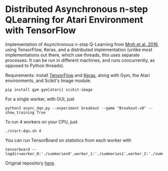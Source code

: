# Distributed Asynchronous n-step QLearning for Atari Environment with TensorFlow

Implementation of Asynchronous n-step Q-Learning from [Mnih et al. 2016](http://proceedings.mlr.press/v48/mniha16.pdf), using TensorFlow, Keras, and a distributed implementation (unlike most implementations out there, which use threads, this uses separate processes. It can be run in different machines, and runs concurrently, as opposed to Python threads).

Requirements: install [TensorFlow](https://www.tensorflow.org/) and [Keras](https://keras.io/), along with Gym, the Atari environments, and Scikit's Image module.

    pip install gym gym[atari] scikit-image
    
For a single worker, with GUI, just

    python3 async_dqn.py --experiment breakout --game "Breakout-v0" --show_training True
    
To run 4 workers on your CPU, just

    ./start-dqn.sh 4
    
You can run TensorBoard on statistics from each worker with

    tensorboard --logdir=worker_0:'./summaries0',worker_1:'./summaries1',worker_2:'./summaries2',worker_3:'./summaries3',worker_4:'./summaries4'
    
Original repository [here](https://github.com/coreylynch/async-rl).
